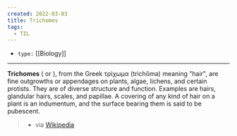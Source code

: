 ```yaml
---
created: 2022-03-03
title: Trichomes
tags:
  - TIL
---
```


- `type:` [[Biology]]

***

**Trichomes** ( or ), from the Greek τρίχωμα (trichōma) meaning "hair", are fine outgrowths or appendages on plants, algae, lichens, and certain protists. They are of diverse structure and function. Examples are hairs, glandular hairs, scales, and papillae. A covering of any kind of hair on a plant is an indumentum, and the surface bearing them is said to be pubescent. 
> - via [Wikipedia](https://en.wikipedia.org/wiki/Trichome)